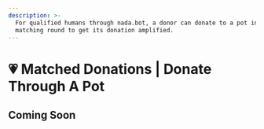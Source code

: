 ```yaml
---
description: >-
  For qualified humans through nada.bot, a donor can donate to a pot in its
  matching round to get its donation amplified.
---
```


# 💗 Matched Donations | Donate Through A Pot

## Coming Soon
